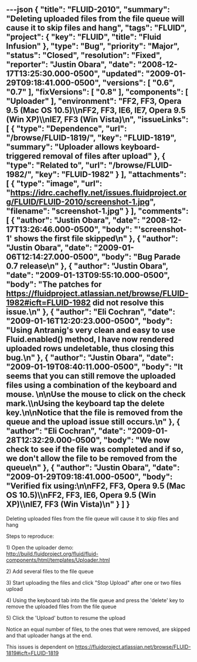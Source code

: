 ---json
{
  "title": "FLUID-2010",
  "summary": "Deleting uploaded files from the file queue will cause it to skip files and hang",
  "tags": "FLUID",
  "project": {
    "key": "FLUID",
    "title": "Fluid Infusion"
  },
  "type": "Bug",
  "priority": "Major",
  "status": "Closed",
  "resolution": "Fixed",
  "reporter": "Justin Obara",
  "date": "2008-12-17T13:25:30.000-0500",
  "updated": "2009-01-29T09:18:41.000-0500",
  "versions": [
    "0.6",
    "0.7"
  ],
  "fixVersions": [
    "0.8"
  ],
  "components": [
    "Uploader"
  ],
  "environment": "FF2, FF3, Opera 9.5 (Mac OS 10.5)\\\nFF2, FF3, IE6, IE7, Opera 9.5 (Win XP)\\\nIE7, FF3 (Win Vista)\n",
  "issueLinks": [
    {
      "type": "Dependence",
      "url": "/browse/FLUID-1819/",
      "key": "FLUID-1819",
      "summary": "Uploader allows keyboard-triggered removal of files after upload"
    },
    {
      "type": "Related to",
      "url": "/browse/FLUID-1982/",
      "key": "FLUID-1982"
    }
  ],
  "attachments": [
    {
      "type": "image",
      "url": "https://idrc.cachefly.net/issues.fluidproject.org/FLUID/FLUID-2010/screenshot-1.jpg",
      "filename": "screenshot-1.jpg"
    }
  ],
  "comments": [
    {
      "author": "Justin Obara",
      "date": "2008-12-17T13:26:46.000-0500",
      "body": "'screenshot-1' shows the first file skipped\n"
    },
    {
      "author": "Justin Obara",
      "date": "2009-01-06T12:14:27.000-0500",
      "body": "Bug Parade  0.7 release\n"
    },
    {
      "author": "Justin Obara",
      "date": "2009-01-13T09:55:10.000-0500",
      "body": "The patches for <https://fluidproject.atlassian.net/browse/FLUID-1982#icft=FLUID-1982> did not resolve this issue.\n"
    },
    {
      "author": "Eli Cochran",
      "date": "2009-01-16T12:20:23.000-0500",
      "body": "Using Antranig's very clean and easy to use Fluid.enabled() method, I have now rendered uploaded rows undeletable, thus closing this bug.\n"
    },
    {
      "author": "Justin Obara",
      "date": "2009-01-19T08:40:11.000-0500",
      "body": "It seems that you can still remove the uploaded files using a combination of the keyboard and mouse.&#x20;\n\nUse the mouse to click on the check mark.\\\nUsing the keyboard tap the delete key.\n\nNotice that the file is removed from the queue and the upload issue still occurs.\n"
    },
    {
      "author": "Eli Cochran",
      "date": "2009-01-28T12:32:29.000-0500",
      "body": "We now check to see if the file was completed and if so, we don't allow the file to be removed from the queue\n"
    },
    {
      "author": "Justin Obara",
      "date": "2009-01-29T09:18:41.000-0500",
      "body": "Verified fix using:\n\nFF2, FF3, Opera 9.5 (Mac OS 10.5)\\\nFF2, FF3, IE6, Opera 9.5 (Win XP)\\\nIE7, FF3 (Win Vista)\n"
    }
  ]
}
---
Deleting uploaded files from the file queue will cause it to skip files and hang

Steps to reproduce:

1\) Open the uploader demo:\
<http://build.fluidproject.org/fluid/fluid-components/html/templates/Uploader.html>

2\) Add several files to the file queue

3\) Start uploading the files and click "Stop Upload" after one or two files upload

4\) Using the keyboard tab into the file queue and press the 'delete' key to remove the uploaded files from the file queue

5\) Click the 'Upload' button to resume the upload

Notice an equal number of files, to the ones that were removed, are skipped and that uploader hangs at the end.

This issues is dependent on <https://fluidproject.atlassian.net/browse/FLUID-1819#icft=FLUID-1819>

        